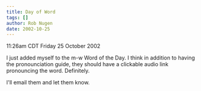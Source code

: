 ```yaml
---
title: Day of Word
tags: []
author: Rob Nugen
date: 2002-10-25
---
```


<p class=date>11:26am CDT Friday 25 October 2002</p>

<p>I just added myself to the m-w Word of the Day.  I think in
addition to having the pronounciation guide, they should have a
clickable audio link pronouncing the word.  Definitely.</p>

<p>I'll email them and let them know.</p>

